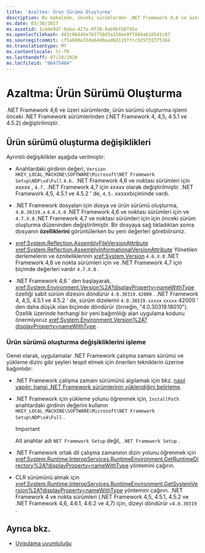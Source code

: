 ```yaml
---
title: 'Azaltma: Ürün Sürümü Oluşturma'
description: Bu makalede, önceki sürümlerden .NET Framework 4,6 ve üzeri ürün sürümü oluşturma işlemlerinin nasıl değiştiği hakkında bilgi edinin.
ms.date: 03/30/2017
ms.assetid: 1c4de9d7-9aba-427a-8f38-0ab9bfb8f85e
ms.openlocfilehash: 442c06446e763758d3a150ee9ff884a616541c07
ms.sourcegitcommit: cf5a800a33de64d0aad6d115ffcc935f32375164
ms.translationtype: MT
ms.contentlocale: tr-TR
ms.lasthandoff: 07/20/2020
ms.locfileid: "86475404"
---
```

# <a name="mitigation-product-versioning"></a>Azaltma: Ürün Sürümü Oluşturma

.NET Framework 4,6 ve üzeri sürümlerde, ürün sürümü oluşturma işlemi önceki .NET Framework sürümlerinden (.NET Framework 4, 4,5, 4.5.1 ve 4.5.2) değiştirilmiştir.

## <a name="product-versioning-changes"></a>Ürün sürümü oluşturma değişiklikleri

Ayrıntılı değişiklikler aşağıda verilmiştir:

- Anahtardaki girdinin değeri, `Version` `HKEY_LOCAL_MACHINE\SOFTWARE\Microsoft\NET Framework Setup\NDP\v4\Full` `4.6.` .NET Framework 4,6 ve noktası sürümleri için *xxxxx* , `4.7.` .NET Framework 4,7 için *xxxxx* olarak değiştirilmiştir. .NET Framework 4,5, 4.5.1 ve 4.5.2 ' de, `4.5.` *xxxxx*biçiminde vardı.

- .NET Framework dosyaları için dosya ve ürün sürümü oluşturma, `4.0.30319.x` `4.6.X.0` .NET Framework 4,6 ve noktası sürümleri için ve `4.7.X.0` .NET Framework 4,7 ve noktası sürümleri için için önceki sürüm oluşturma düzeninden değiştirilmiştir. Bir dosyaya sağ tıkladıktan sonra dosyanın **özelliklerini** görüntülerken bu yeni değerleri görebilirsiniz.

- <xref:System.Reflection.AssemblyFileVersionAttribute> <xref:System.Reflection.AssemblyInformationalVersionAttribute> Yönetilen derlemelerin ve özniteliklerinin <xref:System.Version> `4.6.X.0` .NET Framework 4,6 ve nokta sürümleri için ve .NET Framework 4,7 için biçimde değerleri vardır `4.7.X.0` .

- .NET Framework 4,6 ' den başlayarak, <xref:System.Environment.Version%2A?displayProperty=nameWithType> özelliği sabit sürüm dizesini döndürür `4.0.30319.42000` . .NET Framework 4, 4,5, 4.5.1 ve 4.5.2 ' de, sürüm dizelerini `4.0.30319.xxxxx` `xxxxx` 42000 ' den daha düşük olan biçimde döndürür (örneğin, "4.0.30319.18010"). Özellik üzerinde herhangi bir yeni bağımlılığı alan uygulama kodunu önermiyoruz <xref:System.Environment.Version%2A?displayProperty=nameWithType> .

### <a name="handling-the-product-versioning-changes"></a>Ürün sürümü oluşturma değişikliklerini işleme

Genel olarak, uygulamalar .NET Framework çalışma zamanı sürümü ve yükleme dizini gibi şeyleri tespit etmek için önerilen tekniklerin üzerine bağımlıdır:

- .NET Framework çalışma zamanı sürümünü algılamak için bkz. [nasıl yapılır: hangi .NET Framework sürümlerinin yüklendiğini belirleme](how-to-determine-which-versions-are-installed.md).

- .NET Framework için yükleme yolunu öğrenmek için, `InstallPath` anahtardaki girdinin değerini kullanın `HKEY_LOCAL_MACHINE\SOFTWARE\Microsoft\NET Framework Setup\NDP\v4\Full` .

  > [!IMPORTANT]
  > Alt anahtar adı `NET Framework Setup` değil, `.NET Framework Setup` .

- .NET Framework ortak dil çalışma zamanının dizin yolunu öğrenmek için <xref:System.Runtime.InteropServices.RuntimeEnvironment.GetRuntimeDirectory%2A?displayProperty=nameWithType> yöntemini çağırın.

- CLR sürümünü almak için <xref:System.Runtime.InteropServices.RuntimeEnvironment.GetSystemVersion%2A?displayProperty=nameWithType> yöntemini çağırın.   .NET Framework 4 ve nokta sürümleri (.NET Framework 4,5, 4.5.1, 4.5.2 ve .NET Framework 4,6, 4.6.1, 4.6.2 ve 4,7) için, dizeyi döndürür `v4.0.30319` .

## <a name="see-also"></a>Ayrıca bkz.

- [Uygulama uyumluluğu](application-compatibility.md)
